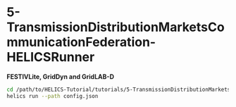 # 5-TransmissionDistributionMarketsCommunicationFederation-HELICSRunner

**FESTIVLite, GridDyn and GridLAB-D**

```bash
cd /path/to/HELICS-Tutorial/tutorials/5-TransmissionDistributionMarketsCommunicationFederation-HELICSRunner/
helics run --path config.json
```

